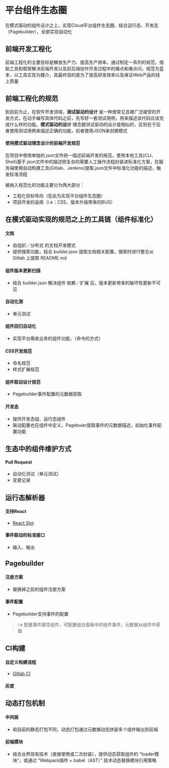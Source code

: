 
# 平台组件生态圈
在模式驱动的组件设计之上，实现Cloud平台组件生态圈、结合运行态、开发态（Pagebuilder），全部实现自动化

前端开发工程化
-----------
前端工程化的主要目标是解放生产力、提高生产效率。通过制定一系列的规范，借助工具和框架解决前端开发以及前后端协作开发过程中的痛点和难点问，规范为蓝本，以工具实现为媒介，其最终目的是为了提高研发效率以及保证Web产品的线上质量

前端工程化的规范
-----------
到目前为止，在软件开发领域，**测试驱动的设计** 是一种很常见且被广泛接受的开发方式，在动手编写具体代码之前，先写好一套测试用例，用来描述该代码应该完成什么样的功能。**模式驱动的设计** 理念跟测试驱动的设计是相似的，区别在于后者使用测试用例来描述正确的功能，前者使用JSON来创建模式

#### 使用模式驱动理念设计的前端开发规范
在项目中使用单独的.json文件统一描述前端开发的规范，使用本地工具(CLI、Shell)基于.json文件中的描述把复杂的需要人工操作流程封装进标准化方案，在服务端使用自动构建工具(Gitlab、Jenkins)提取.json文件中标准化功能的描述，触发标准流程

被纳入规范化的功能主要分为两大部分：
* 工程化目标导向（在此为实现平台组件生态圈）
* 项目开发的诟病（i.e：CSS、版本升级带来的BUG）

在模式驱动实现的规范之上的工具链（组件标准化）
-----------
#### 文档
* 自组织／分布式 的文档开发模式
* 提供搜索功能，结合 builder.json 提取文档相关配置，搜索时进行整合从 Gitlab 上提取 README.md

#### 组件版本更新扫描
* 结合 builder.json 解决组件 依赖／扩展 后，版本更新带来的破坏性更新不可见

#### 自动化测
* 单元测试

#### 组件回归自动化
* 实现平台吸收业务的组件功能，（命令的方式）

#### CSS开发规范
* 命名规范
* 样式扩展规范

#### 组件联动设计规范
* Pagebuilder事件配置的元数据获取

#### 开发态
* 提供开发态组、运行态组件
* 联动配置也在组件中定义，Pagebuier提取事件的元数据描述，初始化事件配置功能

生态中的组件维护方式
-----------
#### Pull Request
* 自动化测试（单元测试）
* 变更记录

运行态解析器
-----------
#### 支持React
* [React Slot](https://www.npmjs.com/package/react-slot)

#### 事件联动的标准接口
* 输入、输出

Pagebuilder
-----------
#### 注册方案
* 替换掉之前的组件注册方案

#### 事件配置
* Pagebuilder支持事件的配置
> i.e 配置事件属性组件，可配置组合面板中的组件事件，元数据从组件中获取

CI构建
-----------
#### 自定义构建流程
* [Gitlab CI](https://about.gitlab.com/features/gitlab-ci-cd/)

#### 灰度

动态打包机制
-----------
#### 中间层
* 和目前的静态打包不同，动态打包通过元数据动态拼装多个组件输出到前端

#### 前端模块
* 结合业界现有技术（直接使用或二次封装），提供动态获取组件的 “loader模块”，或通过 “Webpack插件 + babel（AST）” 技术动态替换模块引用策略
